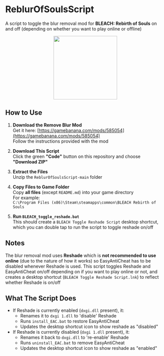 # ReblurOfSoulsScript

A script to toggle the blur removal mod for **BLEACH: Rebirth of Souls** on and off (depending on whether you want to play online or offline)
<p align='center'>
<img src='https://github.com/user-attachments/assets/b0b4c5f4-055a-4fce-8b31-2b91300c31f8' width='200'>
</p>

## How to Use

1. **Download the Remove Blur Mod**<br>
  Get it here: [https://gamebanana.com/mods/585054](https://gamebanana.com/mods/585054)<br>
  Follow the instructions provided with the mod

2. **Download This Script**<br>
  Click the green **"Code"** button on this repository and choose **"Download ZIP"**

3. **Extract the Files**<br>
  Unzip the `ReblurOfSoulsScript-main` folder

4. **Copy Files to Game Folder**<br>
  Copy **all files** (except `README.md`) into your game directory<br>
  For example:<br>
  `C:\Program Files (x86)\Steam\steamapps\common\BLEACH Rebirth of Souls`
5. **Run `BLEACH_toggle_reshade.bat`**<br>
  This should create a `BLEACH Toggle Reshade Script` desktop shortcut, which you can double tap to run the script to toggle reshade on/off

## Notes
The blur removal mod uses **Reshade** which is **not recommended to use online** (due to the nature of how it works) so EasyAntiCheat has to be disabled whenever Reshade is used. This script toggles Reshade and EasyAntiCheat on/off depending on if you want to play online or not, and creates a desktop shortcut (`BLEACH Toggle Reshade Script.lnk`) to reflect whether Reshade is on/off

## What The Script Does
- If Reshade is currently enabled (`dxgi.dll` present), it:
  - Renames it to `dxgi 1.dll` to 'disable' Reshade
  - Runs `install_EAC.bat` to restore EasyAntiCheat
  - Updates the desktop shortcut icon to show reshade as "disabled"
- If Reshade is currently disabled (`dxgi 1.dll` present), it:
  - Renames it back to `dxgi.dll` to 're-enable' Reshade
  - Runs `uninstall_EAC.bat` to remove EasyAntiCheat
  - Updates the desktop shortcut icon to show reshade as "enabled"
